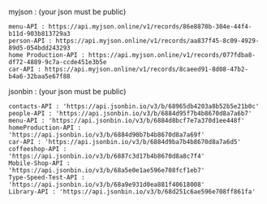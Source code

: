 myjson : (your json must be public)

    menu-API : https://api.myjson.online/v1/records/86e8870b-304e-44f4-b11d-903b813729a3
    person-API : https://api.myjson.online/v1/records/aa837f45-8c09-4929-89d5-054bdd243293
    home Production-API : https://api.myjson.online/v1/records/077fdba8-df72-4889-9c7a-ccde451e3b5e
    car-API : https://api.myjson.online/v1/records/8caeed91-8d08-47b2-b4a6-32baa5e67f88

jsonbin : (your json must be public)

    contacts-API : 'https://api.jsonbin.io/v3/b/68965db4203a8b52b5e21b0c'
    people-API : 'https://api.jsonbin.io/v3/b/6884d95f7b4b8670d8a7a6b7'
    menu-API : 'https://api.jsonbin.io/v3/b/6884d8bcf7e7a370d1ee448f'
    homeProduction-API : 'https://api.jsonbin.io/v3/b/6884d90b7b4b8670d8a7a69f'
    car-API : 'https://api.jsonbin.io/v3/b/6884d9ba7b4b8670d8a7a6d5'
    coffeeshop-API : 'https://api.jsonbin.io/v3/b/6887c3d17b4b8670d8a8c7f4'
    Mobile-Shop-API : 'https://api.jsonbin.io/v3/b/68a5e0e1ae596e708fcf1eb7'
    Type-Speed-Test-API : 'https://api.jsonbin.io/v3/b/68a9e931d0ea881f40618008'
    Library-API : 'https://api.jsonbin.io/v3/b/68d251c6ae596e708ff861fa'

